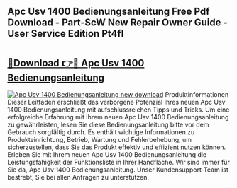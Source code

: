 ## Apc Usv 1400 Bedienungsanleitung Free Pdf Download - Part-ScW New Repair Owner Guide - User Service Edition Pt4fI

# <h2><a href="http://df4max.blite.top/?on=Apc+Usv+1400+Bedienungsanleitung">🔗Download 👉🔴 Apc Usv 1400 Bedienungsanleitung</a></h2>

[![Apc Usv 1400 Bedienungsanleitung new download](https://i.imgur.com/lujVjoI.png)](http://df4max.blite.top/?on=Apc+Usv+1400+Bedienungsanleitung)
Produktinformationen Dieser Leitfaden erschließt das verborgene Potenzial Ihres neuen Apc Usv 1400 Bedienungsanleitung mit aufschlussreichen Tipps und Tricks. Um eine erfolgreiche Erfahrung mit Ihrem neuen Apc Usv 1400 Bedienungsanleitung zu gewährleisten, lesen Sie diese Bedienungsanleitung bitte vor dem Gebrauch sorgfältig durch. Es enthält wichtige Informationen zu Produkteinrichtung, Betrieb, Wartung und Fehlerbehebung, um sicherzustellen, dass Sie das Produkt effektiv und effizient nutzen können. Erleben Sie mit Ihrem neuen Apc Usv 1400 Bedienungsanleitung die Leistungsfähigkeit der Funktionsliste in Ihrer Handfläche. Wir sind immer für Sie da, Apc Usv 1400 Bedienungsanleitung. Unser Kundensupport-Team ist bestrebt, Sie bei allen Anfragen zu unterstützen.
